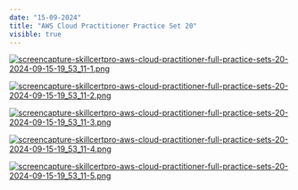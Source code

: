 ```yaml
---
date: "15-09-2024"
title: "AWS Cloud Practitioner Practice Set 20"
visible: true
---
```

<a href="/images/screencapture-skillcertpro-aws-cloud-practitioner-full-practice-sets-20-2024-09-15-19_53_11-1.png" target="_blank"><img src="/images/screencapture-skillcertpro-aws-cloud-practitioner-full-practice-sets-20-2024-09-15-19_53_11-1.png" alt="screencapture-skillcertpro-aws-cloud-practitioner-full-practice-sets-20-2024-09-15-19_53_11-1.png" /></a>

<a href="/images/screencapture-skillcertpro-aws-cloud-practitioner-full-practice-sets-20-2024-09-15-19_53_11-2.png" target="_blank"><img src="/images/screencapture-skillcertpro-aws-cloud-practitioner-full-practice-sets-20-2024-09-15-19_53_11-2.png" alt="screencapture-skillcertpro-aws-cloud-practitioner-full-practice-sets-20-2024-09-15-19_53_11-2.png" /></a>

<a href="/images/screencapture-skillcertpro-aws-cloud-practitioner-full-practice-sets-20-2024-09-15-19_53_11-3.png" target="_blank"><img src="/images/screencapture-skillcertpro-aws-cloud-practitioner-full-practice-sets-20-2024-09-15-19_53_11-3.png" alt="screencapture-skillcertpro-aws-cloud-practitioner-full-practice-sets-20-2024-09-15-19_53_11-3.png" /></a>

<a href="/images/screencapture-skillcertpro-aws-cloud-practitioner-full-practice-sets-20-2024-09-15-19_53_11-4.png" target="_blank"><img src="/images/screencapture-skillcertpro-aws-cloud-practitioner-full-practice-sets-20-2024-09-15-19_53_11-4.png" alt="screencapture-skillcertpro-aws-cloud-practitioner-full-practice-sets-20-2024-09-15-19_53_11-4.png" /></a>

<a href="/images/screencapture-skillcertpro-aws-cloud-practitioner-full-practice-sets-20-2024-09-15-19_53_11-5.png" target="_blank"><img src="/images/screencapture-skillcertpro-aws-cloud-practitioner-full-practice-sets-20-2024-09-15-19_53_11-5.png" alt="screencapture-skillcertpro-aws-cloud-practitioner-full-practice-sets-20-2024-09-15-19_53_11-5.png" /></a>
